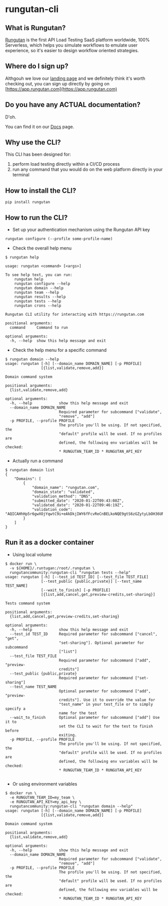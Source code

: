 # rungutan-cli

## What is Rungutan?

[Rungutan](https://rungutan.com) is the first API Load Testing SaaS platform worldwide, 100% Serverless, which  helps you simulate workflows to emulate user experience, so it's easier to design workflow oriented strategies.


## Where do I sign up?

Althgouh we love our [landing page](https://rungutan.com) and we definitely think it's worth checking out, you can sign up directly by going on [https://app.rungutan.com](https://app.rungutan.com)

## Do you have any ACTUAL documentation?

D'oh.

You can find it on our [Docs](https://docs.rungutan.com) page. 


## Why use the CLI?

This CLI has been designed for:
1) perform load testing directly within a CI/CD process
2) run any command that you would do on the web platform directly in your terminal

## How to install the CLI?

```shell script
pip install rungutan
```

## How to run the CLI?

* Set up your authentication mechanism using the Rungutan API key
```shell script
rungutan configure (--profile some-profile-name)
```

* Check the overall help menu

```shell script
$ rungutan help

usage: rungutan <command> [<args>]

To see help text, you can run:
    rungutan help
    rungutan configure --help
    rungutan domain --help
    rungutan team --help
    rungutan results --help
    rungutan tests --help
    rungutan crons --help

Rungutan CLI utility for interacting with https://rungutan.com

positional arguments:
  command     Command to run

optional arguments:
  -h, --help  show this help message and exit

```

* Check the help menu for a specific command

```shell script
$ rungutan domain --help
usage: rungutan [-h] [--domain_name DOMAIN_NAME] [-p PROFILE]
                [{list,validate,remove,add}]

Domain command system

positional arguments:
  {list,validate,remove,add}

optional arguments:
  -h, --help            show this help message and exit
  --domain_name DOMAIN_NAME
                        Required parameter for subcommand ["validate",
                        "remove", "add"]
  -p PROFILE, --profile PROFILE
                        The profile you'll be using. If not specified, the
                        "default" profile will be used. If no profiles are
                        defined, the following env variables will be checked:
                        * RUNGUTAN_TEAM_ID * RUNGUTAN_API_KEY

```

* Actually run a command

```shell script
$ rungutan domain list
{
    "Domains": [
        {
            "domain_name": "rungutan.com",
            "domain_state": "validated",
            "validation_method": "DNS",
            "submitted_date": "2020-01-22T09:43:08Z",
            "validated_date": "2020-01-22T09:46:19Z",
            "validation_code": "AQICAHhHp5r6gwXOjYqwtC9i+eAkDkjIWY6fFcvReCnBELkoNQE9gtS6zGZytyLbOH36UN9nAAAAZjBkBgkqhkiG9w0BBwagVzBVAgEAMFAGCSqGSIb3DQEHATAeBglghkgBZQMEAS4wEQQMEaZoxNmA88dZOjH1AgEQgCPHSkRXDs7qGl6lpEqoqA/K0deoSpuhveJihfstbYgTz6nQRg=="
        }
    ]
}
```

## Run it as a docker container

* Using local volume

```shell script
$ docker run \
  -v ${HOME}/.runtugan:/root/.rungutan \
  rungutancommunity:rungutan-cli "rungutan tests --help"
usage: rungutan [-h] [--test_id TEST_ID] [--test_file TEST_FILE]
                [--test_public {public,private}] [--test_name TEST_NAME]
                [--wait_to_finish] [-p PROFILE]
                [{list,add,cancel,get,preview-credits,set-sharing}]

Tests command system

positional arguments:
  {list,add,cancel,get,preview-credits,set-sharing}

optional arguments:
  -h, --help            show this help message and exit
  --test_id TEST_ID     Required parameter for subcommand ["cancel", "get",
                        "set-sharing"]. Optional parameter for subcommand
                        ["list"]
  --test_file TEST_FILE
                        Required parameter for subcommand ["add", "preview-
                        credits"]
  --test_public {public,private}
                        Required parameter for subcommand ["set-sharing"]
  --test_name TEST_NAME
                        Optional parameter for subcommand ["add", "preview-
                        credits"]. Use it to override the value for
                        "test_name" in your test_file or to simply specify a
                        name for the test
  --wait_to_finish      Optional parameter for subcommand ["add"] Use it to
                        set the CLI to wait for the test to finish before
                        exiting.
  -p PROFILE, --profile PROFILE
                        The profile you'll be using. If not specified, the
                        "default" profile will be used. If no profiles are
                        defined, the following env variables will be checked:
                        * RUNGUTAN_TEAM_ID * RUNGUTAN_API_KEY


```

* Or using environment variables

```shell script
$ docker run \
  -e RUNGUTAN_TEAM_ID=my_team \
  -e RUNGUTAN_API_KEY=my_api_key \
  rungutancommunity:rungutan-cli "rungutan domain --help"
usage: rungutan [-h] [--domain_name DOMAIN_NAME] [-p PROFILE]
                [{list,validate,remove,add}]

Domain command system

positional arguments:
  {list,validate,remove,add}

optional arguments:
  -h, --help            show this help message and exit
  --domain_name DOMAIN_NAME
                        Required parameter for subcommand ["validate",
                        "remove", "add"]
  -p PROFILE, --profile PROFILE
                        The profile you'll be using. If not specified, the
                        "default" profile will be used. If no profiles are
                        defined, the following env variables will be checked:
                        * RUNGUTAN_TEAM_ID * RUNGUTAN_API_KEY

```